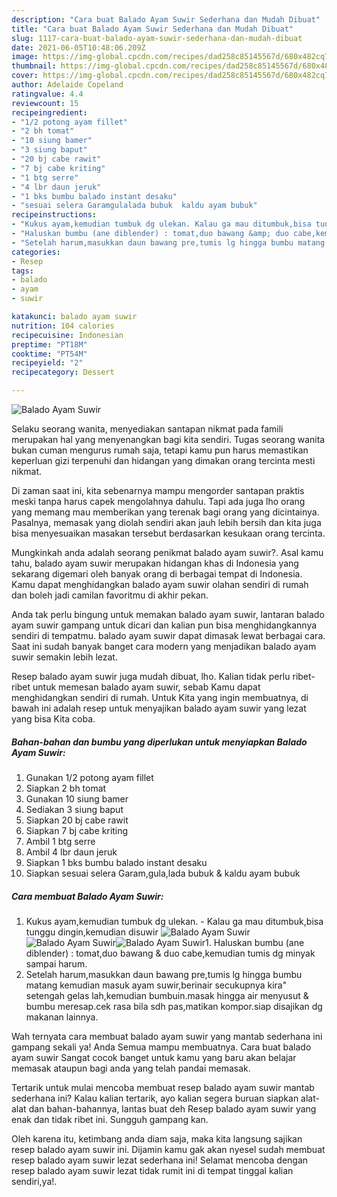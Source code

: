 ```yaml
---
description: "Cara buat Balado Ayam Suwir Sederhana dan Mudah Dibuat"
title: "Cara buat Balado Ayam Suwir Sederhana dan Mudah Dibuat"
slug: 1117-cara-buat-balado-ayam-suwir-sederhana-dan-mudah-dibuat
date: 2021-06-05T10:48:06.209Z
image: https://img-global.cpcdn.com/recipes/dad258c85145567d/680x482cq70/balado-ayam-suwir-foto-resep-utama.jpg
thumbnail: https://img-global.cpcdn.com/recipes/dad258c85145567d/680x482cq70/balado-ayam-suwir-foto-resep-utama.jpg
cover: https://img-global.cpcdn.com/recipes/dad258c85145567d/680x482cq70/balado-ayam-suwir-foto-resep-utama.jpg
author: Adelaide Copeland
ratingvalue: 4.4
reviewcount: 15
recipeingredient:
- "1/2 potong ayam fillet"
- "2 bh tomat"
- "10 siung bamer"
- "3 siung baput"
- "20 bj cabe rawit"
- "7 bj cabe kriting"
- "1 btg serre"
- "4 lbr daun jeruk"
- "1 bks bumbu balado instant desaku"
- "sesuai selera Garamgulalada bubuk  kaldu ayam bubuk"
recipeinstructions:
- "Kukus ayam,kemudian tumbuk dg ulekan. Kalau ga mau ditumbuk,bisa tunggu dingin,kemudian disuwir"
- "Haluskan bumbu (ane diblender) : tomat,duo bawang &amp; duo cabe,kemudian tumis dg minyak sampai harum."
- "Setelah harum,masukkan daun bawang pre,tumis lg hingga bumbu matang kemudian masuk ayam suwir,berinair secukupnya kira&#34; setengah gelas lah,kemudian bumbuin.masak hingga air menyusut &amp; bumbu meresap.cek rasa bila sdh pas,matikan kompor.siap disajikan dg makanan lainnya."
categories:
- Resep
tags:
- balado
- ayam
- suwir

katakunci: balado ayam suwir 
nutrition: 104 calories
recipecuisine: Indonesian
preptime: "PT18M"
cooktime: "PT54M"
recipeyield: "2"
recipecategory: Dessert

---
```



![Balado Ayam Suwir](https://img-global.cpcdn.com/recipes/dad258c85145567d/680x482cq70/balado-ayam-suwir-foto-resep-utama.jpg)

Selaku seorang wanita, menyediakan santapan nikmat pada famili merupakan hal yang menyenangkan bagi kita sendiri. Tugas seorang  wanita bukan cuman mengurus rumah saja, tetapi kamu pun harus memastikan keperluan gizi terpenuhi dan hidangan yang dimakan orang tercinta mesti nikmat.

Di zaman  saat ini, kita sebenarnya mampu mengorder santapan praktis meski tanpa harus capek mengolahnya dahulu. Tapi ada juga lho orang yang memang mau memberikan yang terenak bagi orang yang dicintainya. Pasalnya, memasak yang diolah sendiri akan jauh lebih bersih dan kita juga bisa menyesuaikan masakan tersebut berdasarkan kesukaan orang tercinta. 



Mungkinkah anda adalah seorang penikmat balado ayam suwir?. Asal kamu tahu, balado ayam suwir merupakan hidangan khas di Indonesia yang sekarang digemari oleh banyak orang di berbagai tempat di Indonesia. Kamu dapat menghidangkan balado ayam suwir olahan sendiri di rumah dan boleh jadi camilan favoritmu di akhir pekan.

Anda tak perlu bingung untuk memakan balado ayam suwir, lantaran balado ayam suwir gampang untuk dicari dan kalian pun bisa menghidangkannya sendiri di tempatmu. balado ayam suwir dapat dimasak lewat berbagai cara. Saat ini sudah banyak banget cara modern yang menjadikan balado ayam suwir semakin lebih lezat.

Resep balado ayam suwir juga mudah dibuat, lho. Kalian tidak perlu ribet-ribet untuk memesan balado ayam suwir, sebab Kamu dapat menghidangkan sendiri di rumah. Untuk Kita yang ingin membuatnya, di bawah ini adalah resep untuk menyajikan balado ayam suwir yang lezat yang bisa Kita coba.

<!--inarticleads1-->

##### Bahan-bahan dan bumbu yang diperlukan untuk menyiapkan Balado Ayam Suwir:

1. Gunakan 1/2 potong ayam fillet
1. Siapkan 2 bh tomat
1. Gunakan 10 siung bamer
1. Sediakan 3 siung baput
1. Siapkan 20 bj cabe rawit
1. Siapkan 7 bj cabe kriting
1. Ambil 1 btg serre
1. Ambil 4 lbr daun jeruk
1. Siapkan 1 bks bumbu balado instant desaku
1. Siapkan sesuai selera Garam,gula,lada bubuk &amp; kaldu ayam bubuk




<!--inarticleads2-->

##### Cara membuat Balado Ayam Suwir:

1. Kukus ayam,kemudian tumbuk dg ulekan. - Kalau ga mau ditumbuk,bisa tunggu dingin,kemudian disuwir
<img src="https://img-global.cpcdn.com/steps/2e7b2543fb89df59/160x128cq70/balado-ayam-suwir-langkah-memasak-1-foto.jpg" alt="Balado Ayam Suwir"><img src="https://img-global.cpcdn.com/steps/9d14a46a1eea531a/160x128cq70/balado-ayam-suwir-langkah-memasak-1-foto.jpg" alt="Balado Ayam Suwir"><img src="https://img-global.cpcdn.com/steps/62310f4200685aea/160x128cq70/balado-ayam-suwir-langkah-memasak-1-foto.jpg" alt="Balado Ayam Suwir">1. Haluskan bumbu (ane diblender) : tomat,duo bawang &amp; duo cabe,kemudian tumis dg minyak sampai harum.
1. Setelah harum,masukkan daun bawang pre,tumis lg hingga bumbu matang kemudian masuk ayam suwir,berinair secukupnya kira&#34; setengah gelas lah,kemudian bumbuin.masak hingga air menyusut &amp; bumbu meresap.cek rasa bila sdh pas,matikan kompor.siap disajikan dg makanan lainnya.




Wah ternyata cara membuat balado ayam suwir yang mantab sederhana ini gampang sekali ya! Anda Semua mampu membuatnya. Cara buat balado ayam suwir Sangat cocok banget untuk kamu yang baru akan belajar memasak ataupun bagi anda yang telah pandai memasak.

Tertarik untuk mulai mencoba membuat resep balado ayam suwir mantab sederhana ini? Kalau kalian tertarik, ayo kalian segera buruan siapkan alat-alat dan bahan-bahannya, lantas buat deh Resep balado ayam suwir yang enak dan tidak ribet ini. Sungguh gampang kan. 

Oleh karena itu, ketimbang anda diam saja, maka kita langsung sajikan resep balado ayam suwir ini. Dijamin kamu gak akan nyesel sudah membuat resep balado ayam suwir lezat sederhana ini! Selamat mencoba dengan resep balado ayam suwir lezat tidak rumit ini di tempat tinggal kalian sendiri,ya!.

